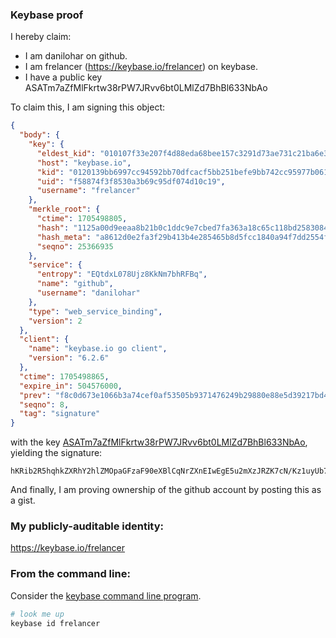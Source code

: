 ### Keybase proof

I hereby claim:

  * I am danilohar on github.
  * I am frelancer (https://keybase.io/frelancer) on keybase.
  * I have a public key ASATm7aZfMlFkrtw38rPW7JRvv6bt0LMlZd7BhBl633NbAo

To claim this, I am signing this object:

```json
{
  "body": {
    "key": {
      "eldest_kid": "010107f33e207f4d88eda68bee157c3291d73ae731c21ba6e351668cda07e920337c0a",
      "host": "keybase.io",
      "kid": "0120139bb6997cc94592bb70dfcacf5bb251befe9bb742cc95977b061065eb7dcd6c0a",
      "uid": "f58874f3f8530a3b69c95df074d10c19",
      "username": "frelancer"
    },
    "merkle_root": {
      "ctime": 1705498805,
      "hash": "1125a00d9eeaa8b21b0c1ddc9e7cbed7fa363a18c65c118bd25830845613ce1530d452e7fa921ebc88fc4f894d3ae37f838dfc9f4fb45a8a8b50e39b8cfdcd5c",
      "hash_meta": "a8612d0e2fa3f29b413b4e285465b8d5fcc1840a94f7dd2554f110b3a6b43b5f",
      "seqno": 25366935
    },
    "service": {
      "entropy": "EQtdxL078Ujz8KkNm7bhRFBq",
      "name": "github",
      "username": "danilohar"
    },
    "type": "web_service_binding",
    "version": 2
  },
  "client": {
    "name": "keybase.io go client",
    "version": "6.2.6"
  },
  "ctime": 1705498865,
  "expire_in": 504576000,
  "prev": "f8c0d673e1066b3a74cef0af53505b9371476249b29880e88e5d39217bd4236e",
  "seqno": 8,
  "tag": "signature"
}
```

with the key [ASATm7aZfMlFkrtw38rPW7JRvv6bt0LMlZd7BhBl633NbAo](https://keybase.io/frelancer), yielding the signature:

```
hKRib2R5hqhkZXRhY2hlZMOpaGFzaF90eXBlCqNrZXnEIwEgE5u2mXzJRZK7cN/Kz1uyUb7+m7dCzJWXewYQZet9zWwKp3BheWxvYWTESpcCCMQg+MDWc+EGazp0zvCvU1Bbk3FHYkmymIDojl05IXvUI27EIOShofeKaPG6iz0PjnJF7WeUiOfGpdSO3E0ixko21mooAgHCo3NpZ8RAX+iF6xdW+XtVS290XGXczygvUzmoWP5zMGFn7px3Uq9wU98hMqRlA9HUKg2XzViKluIDwXOLqd1UVtLmO5OBBahzaWdfdHlwZSCkaGFzaIKkdHlwZQildmFsdWXEIJko0y3Q6rUG/lwojCUyezs4gI4T/N3D4+RpZuD/T4wlo3RhZ80CAqd2ZXJzaW9uAQ==

```

And finally, I am proving ownership of the github account by posting this as a gist.

### My publicly-auditable identity:

https://keybase.io/frelancer

### From the command line:

Consider the [keybase command line program](https://keybase.io/download).

```bash
# look me up
keybase id frelancer
```